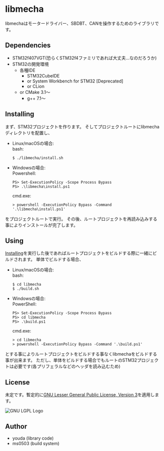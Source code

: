 # libmecha
libmechaはモータードライバー、SBDBT、CANを操作するためのライブラリです。

## Dependencies
- STM32f407VGT(恐らくSTM32f4ファミリであれば大丈夫...なのだろうか)
- STM32の開発環境
  - 各種IDE
    - STM32CubeIDE
    - or System Workbench for STM32 [Deprecated]
    - or CLion
  - or CMake 3.1〜
    - g++ 7.1〜

## Installing
まず、STM32プロジェクトを作ります。
そしてプロジェクトルートにlibmechaディレクトリを配置し、
- Linux/macOSの場合:  
  bash:
  ```
  $ ./libmecha/install.sh
  ```
- Windowsの場合:  
  Powershell:
  ```
  PS> Set-ExecutionPolicy -Scope Process Bypass
  PS> .\libmecha\install.ps1
  ```
  cmd.exe:
  ```
  > powershell -ExecutionPolicy Bypass -Command '.\libmecha\install.ps1'
  ```
をプロジェクトルートで実行。
その後、ルートプロジェクトを再読み込みする事によりインストールが完了します。

## Using
[Installing](#installing)を実行した後であればルートプロジェクトをビルドする際に一緒にビルドされます。
単体でビルドする場合、
- Linux/macOSの場合:  
  bash:
  ```
  $ cd libmecha
  $ ./build.sh
  ```
- Windowsの場合:  
  PowerShell:
  ```
  PS> Set-ExecutionPolicy -Scope Process Bypass
  PS> cd libmecha
  PS> .\build.ps1
  ```
  cmd.exe:
  ```
  > cd libmecha
  > powershell -ExecutionPolicy Bypass -Command '.\build.ps1'
  ```
とする事によりルートプロジェクトをビルドする事なくlibmechaをビルドする事が出来ます。
ただし、単体をビルドする場合でもルートのSTM32プロジェクトは必要です(各プリフェラルなどのヘッダを読み込むため)

## License
未定です。暫定的に[GNU Lesser General Public License, Version 3](https://www.gnu.org/licenses/lgpl-3.0.html)を適用します。

![GNU LGPL Logo](https://www.gnu.org/graphics/lgplv3-147x51.png)

## Author
- youda (library code)
- ms0503 (build system)

